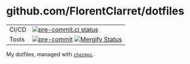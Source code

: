 # github.com/FlorentClarret/dotfiles

|       |                                                                                                         |
|-------|---------------------------------------------------------------------------------------------------------|
| CI/CD | [![pre-commit.ci status][pre-commit-ci-badge]][pre-commit-ci-result]                                    |
| Tools | [![pre-commit][pre-commit-badge]][pre-commit-badge] [![Mergify Status][mergify-badge]][mergify-website] |


My dotfiles, managed with [`chezmoi`][chezmoi-website].

[chezmoi-website]: https://github.com/twpayne/chezmoi
[mergify-website]: https://mergify.com
[mergify-badge]: https://img.shields.io/endpoint.svg?url=https://api.mergify.com/v1/badges/FlorentClarret/dotfiles&style=flat
[pre-commit-ci-badge]: https://results.pre-commit.ci/badge/github/FlorentClarret/dotfiles/main.svg
[pre-commit-ci-result]: https://results.pre-commit.ci/latest/github/FlorentClarret/dotfiles/main
[pre-commit-badge]: https://img.shields.io/badge/pre--commit-enabled-brightgreen?logo=pre-commit
[pre-commit-website]: https://img.shields.io/badge/pre--commit-enabled-brightgreen?logo=pre-commit
